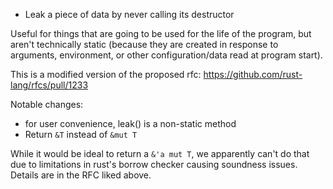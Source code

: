 * Leak a piece of data by never calling its destructor

Useful for things that are going to be used for the life of the program, but aren't technically
static (because they are created in response to arguments, environment, or other
configuration/data read at program start).

This is a modified version of the proposed rfc: https://github.com/rust-lang/rfcs/pull/1233

Notable changes:
- for user convenience, leak() is a non-static method
- Return `&T` instead of `&mut T`

While it would be ideal to return a `&'a mut T`, we apparently can't do that due to limitations
in rust's borrow checker causing soundness issues. Details are in the RFC liked above.
